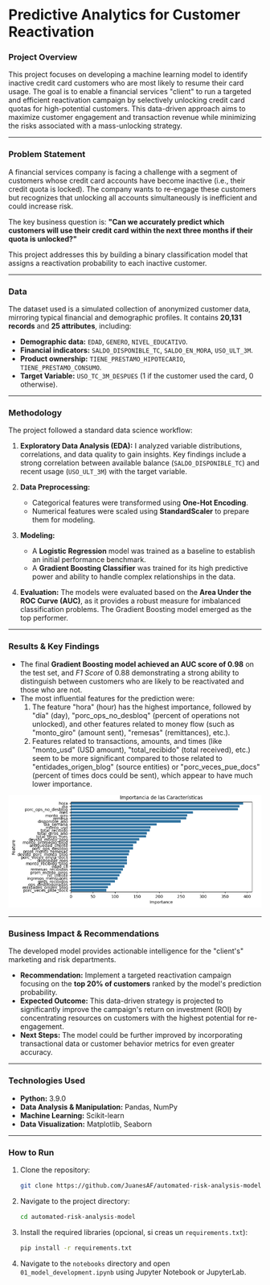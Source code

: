 # Predictive Analytics for Customer Reactivation

### Project Overview

This project focuses on developing a machine learning model to identify inactive credit card customers who are most likely to resume their card usage. The goal is to enable a financial services "client" to run a targeted and efficient reactivation campaign by selectively unlocking credit card quotas for high-potential customers. This data-driven approach aims to maximize customer engagement and transaction revenue while minimizing the risks associated with a mass-unlocking strategy.

---

### Problem Statement

A financial services company is facing a challenge with a segment of customers whose credit card accounts have become inactive (i.e., their credit quota is locked). The company wants to re-engage these customers but recognizes that unlocking all accounts simultaneously is inefficient and could increase risk.

The key business question is: **"Can we accurately predict which customers will use their credit card within the next three months if their quota is unlocked?"**

This project addresses this by building a binary classification model that assigns a reactivation probability to each inactive customer.

---

### Data

The dataset used is a simulated collection of anonymized customer data, mirroring typical financial and demographic profiles. It contains **20,131 records** and **25 attributes**, including:

* **Demographic data:** `EDAD`, `GENERO`, `NIVEL_EDUCATIVO`.
* **Financial indicators:** `SALDO_DISPONIBLE_TC`, `SALDO_EN_MORA`, `USO_ULT_3M`.
* **Product ownership:** `TIENE_PRESTAMO_HIPOTECARIO`, `TIENE_PRESTAMO_CONSUMO`.
* **Target Variable:** `USO_TC_3M_DESPUES` (1 if the customer used the card, 0 otherwise).

---

### Methodology

The project followed a standard data science workflow:

1.  **Exploratory Data Analysis (EDA):** I analyzed variable distributions, correlations, and data quality to gain insights. Key findings include a strong correlation between available balance (`SALDO_DISPONIBLE_TC`) and recent usage (`USO_ULT_3M`) with the target variable.

2.  **Data Preprocessing:**
    * Categorical features were transformed using **One-Hot Encoding**.
    * Numerical features were scaled using **StandardScaler** to prepare them for modeling.

3.  **Modeling:**
    * A **Logistic Regression** model was trained as a baseline to establish an initial performance benchmark.
    * A **Gradient Boosting Classifier** was trained for its high predictive power and ability to handle complex relationships in the data.

4.  **Evaluation:** The models were evaluated based on the **Area Under the ROC Curve (AUC)**, as it provides a robust measure for imbalanced classification problems. The Gradient Boosting model emerged as the top performer.

---

### Results & Key Findings

* The final **Gradient Boosting model achieved an AUC score of 0.98** on the test set, and *F1 Score* of 0.88 demonstrating a strong ability to distinguish between customers who are likely to be reactivated and those who are not.
* The most influential features for the prediction were:
    1.  The feature "hora" (hour) has the highest importance, followed by "día" (day), "porc_ops_no_desbloq" (percent of operations not unlocked), and other features related to money             flow (such as "monto_giro" (amount sent), "remesas" (remittances), etc.).
    2.  Features related to transactions, amounts, and times (like "monto_usd" (USD amount), "total_recibido" (total received), etc.) seem to be more significant compared to those                related to "entidades_origen_blog" (source entities) or "porc_veces_pue_docs" (percent of times docs could be sent), which appear to have much lower importance.

![Gráfico de Importancia de Características](feature_importance.png)

---

### Business Impact & Recommendations

The developed model provides actionable intelligence for the "client's" marketing and risk departments.

* **Recommendation:** Implement a targeted reactivation campaign focusing on the **top 20% of customers** ranked by the model's prediction probability.
* **Expected Outcome:** This data-driven strategy is projected to significantly improve the campaign's return on investment (ROI) by concentrating resources on customers with the highest potential for re-engagement.
* **Next Steps:** The model could be further improved by incorporating transactional data or customer behavior metrics for even greater accuracy.

---

### Technologies Used

* **Python:** 3.9.0
* **Data Analysis & Manipulation:** Pandas, NumPy
* **Machine Learning:** Scikit-learn
* **Data Visualization:** Matplotlib, Seaborn

---

### How to Run

1.  Clone the repository:
    ```bash
    git clone https://github.com/JuanesAF/automated-risk-analysis-model.git

    ```
2.  Navigate to the project directory:
     ```bash
    cd automated-risk-analysis-model
    ```
3.  Install the required libraries (opcional, si creas un `requirements.txt`):
    ```bash
    pip install -r requirements.txt
    ```
4.  Navigate to the `notebooks` directory and open `01_model_development.ipynb` using Jupyter Notebook or JupyterLab.
